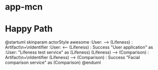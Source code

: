 # app-mcn

# Happy Path
@startuml
skinparam actorStyle awesome
:User: --> (Lifeness) : Artifact\n+\nIdentifier
:User: <-- (Lifeness) : Success
"User application" as :User:
"Lifeness test service" as (Lifeness)
(Lifeness) --> (Comparison) : Artifact\n+\nIdentifier
(Lifeness) --> (Comparison) : Success
"Facial comparison service" as (Comparison)
@enduml